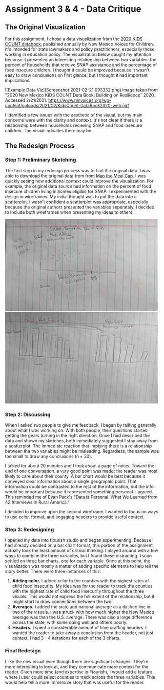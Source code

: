 # Assignment 3 & 4 - Data Critique

## The Original Visualization

For this assignment, I chose a data visualization from the [2020 KIDS COUNT databook](https://www.nmvoices.org/wp-content/uploads/2021/02/KidsCount-DataBook2020-web.pdf), published annually by New Mexico Voices for Children. It's intended for state lawmakers and policy practitioners, especially those working in education policy. The visualization below caught my attention because it presented an interesting relationship between two variables: the percent of households that receive SNAP assistance and the percentage of food insecure children. I thought it could be improved because it wasn't easy to draw conclusions on first glance, but I thought it had important implications.

![Example Data Viz](Screenshot 2021-02-21 093332.png)
Image taken from "2020 New Mexico KIDS COUNT Data Book: Building on Resilience" 2020. Accessed 2/21/2021. https://www.nmvoices.org/wp-content/uploads/2021/02/KidsCount-DataBook2020-web.pdf

I identified a few issues with the aesthetic of the visual, but my main concerns were with the clarity and context. It's not clear if there is a relationship between households recieving SNAP and food insecure children. The visual indicates there may be. 

## The Redesign Process

### Step 1: Preliminary Sketching

The first step in my redesign process was to find the original data. I was able to download the original data from from [Map the Meal Gap](https://www.feedingamerica.org/research/map-the-meal-gap/how-we-got-the-map-data). I was quickly seeing how additional context could improve the visualization. For example, the original data source had information on the percent of food insecure children living in homes _eligible_ for SNAP. I experimented with the design in wireframes. My initial thought was to put the data into a scatterplot. I wasn't confident a scatterplot was appropriate, especially because the original authors presented the variables seperately. I decided to include both wireframes when presenting my ideas to others.

<img src="1IMG_20210221_165057.jpg" width="500" height="300"/>

<img src="IMG_20210221_165050.jpg" width="500" height="300"/>


### Step 2: Discussing

When I asked two people to give me feedback, I began by talking generally about what I was working on. With both people, their questions started getting the gears turning in the right direction. Once I had described the data and shown my sketches, both immediately suggested I stay away from a scatterplot. The immediate reaction that implying there is a relationship between the two variables might be misleading. Regardless, the sample was too small to draw any conclusions (n = 30). 

I talked for about 20 minutes and I took about a page of notes. Toward the end of one conversation, a very good point was made: the reader was most likely to care about their county. A bar chart would be best because it conveyed clear information about a single geographic point. That information could be contrasted to the rest of the information, but the info would be important because it represented something personal. I agreed. This reminded me of Evan Peck's "Data is Personal. What We Learned from 42 Interviews in Rural America."

I decided to improve upon the second wireframe. I wanted to focus on ways to use color, format, and engaging headers to provide useful context.

### Step 3: Redesigning

I opened my data into flourish studio and began experimenting. Because I had already decided on a bar chart format, this portion of the assignment actually took the least amount of critical thinking. I played around with a few ways to combine the three variables, but I found these distracting. I soon settled on three bar charts, one for each variable. Once at this point, the visualization was mostly a matter of adding specific elements to help tell the story better. There were three instances of this:

  1. **Adding color.** I added color to the counties with the highest rates of child food insecurity. My idea was for the reader to track the counties with the highest rate of child food insecurity throughout the three visuals. This would not express the full extent of the relationship, but it might start to draw connections between the two.
  2. **Averages.** I added the state and national average as a dashed line in two of the visuals. I was struck with how much higher the New Mexico average was than the U.S. average. There was also a large difference across the state, with some doing well and others poorly.
  3. **Headers.** I spent a considerable amount of time crafting headers. I wanted the reader to take away a conclusion from the header, not just context. I had 3 - 4 iterations for each of the 3 charts.

### Final Redesign


<div class="flourish-embed flourish-chart" data-src="visualisation/5356399"><script src="https://public.flourish.studio/resources/embed.js"></script></div>


<div class="flourish-embed flourish-chart" data-src="visualisation/5356495"><script src="https://public.flourish.studio/resources/embed.js"></script></div>


<div class="flourish-embed flourish-chart" data-src="visualisation/5356540"><script src="https://public.flourish.studio/resources/embed.js"></script></div>

I like the new visual even though there are significant changes. They're more interesting to look at, and they communicate more context for the reader. Given more time (and expertise in Flourish), I would add a feature where I user could select counties to track across the three variables. This would help tell a more immersive story that was useful for the reader.


